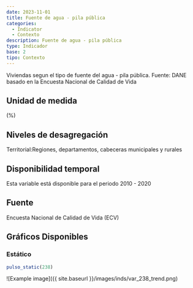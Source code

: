 ```yaml
---
date: 2023-11-01
title: Fuente de agua - pila pública
categories:
  - Indicator
  - Contexto
description: Fuente de agua - pila pública
type: Indicador
base: 2
tipo: Contexto
--- 
```


Viviendas segun el tipo de fuente del agua - pila pública.
Fuente: DANE basado en la Encuesta Nacional de Calidad de Vida

## Unidad de medida
(%)

## Niveles de desagregación
Territorial:Regiones, departamentos, cabeceras municipales y rurales

## Disponibilidad temporal
Esta variable está disponible para el periodo 2010 - 2020

## Fuente
Encuesta Nacional de Calidad de Vida (ECV)

## Gráficos Disponibles

### Estático

``` R
pulso_static(238)
```

![Example image]({{ site.baseurl }}/images/inds/var_238_trend.png)
